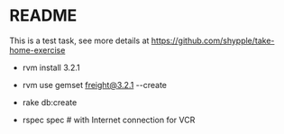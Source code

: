 # README

This is a test task, see more details at https://github.com/shypple/take-home-exercise

* rvm install 3.2.1 

* rvm use gemset freight@3.2.1 --create

* rake db:create

* rspec spec # with Internet connection for VCR

